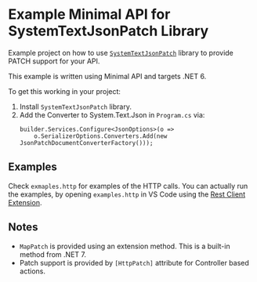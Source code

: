 # Example Minimal API for SystemTextJsonPatch Library

Example project on how to use [`SystemTextJsonPatch`](https://github.com/Havunen/SystemTextJsonPatch) library to provide PATCH support for your API.

This example is written using Minimal API and targets .NET 6.

To get this working in your project:

1. Install `SystemTextJsonPatch` library.
2. Add the Converter to System.Text.Json in `Program.cs` via:
    ```
    builder.Services.Configure<JsonOptions>(o =>
        o.SerializerOptions.Converters.Add(new JsonPatchDocumentConverterFactory()));
    ```

## Examples
Check `exmaples.http` for examples of the HTTP calls.  You can actually run the examples, by opening `examples.http` in VS Code using the [Rest Client Extension](https://marketplace.visualstudio.com/items?itemName=humao.rest-client).


## Notes

* `MapPatch` is provided using an extension method.  This is a built-in method from .NET 7.
* Patch support is provided by `[HttpPatch]` attribute for Controller based actions.
